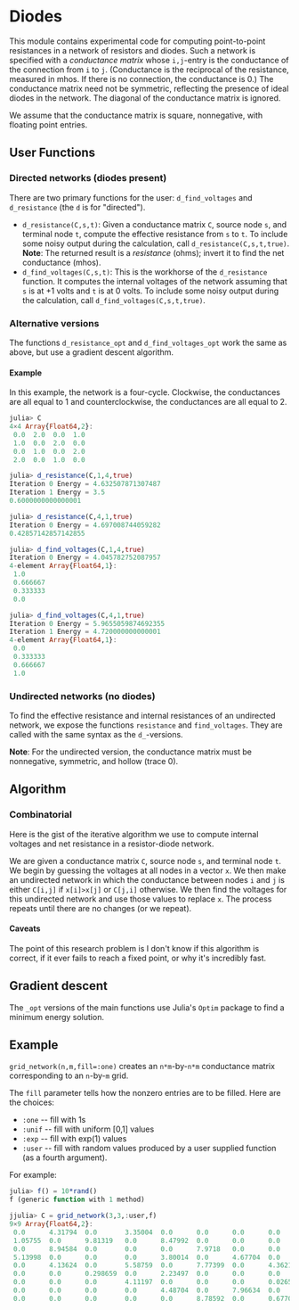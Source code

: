 # Diodes

This module contains experimental code for computing point-to-point
resistances in a network of resistors and diodes. Such a network is
specified with a *conductance matrix* whose `i,j`-entry is the
conductance of the connection from `i` to `j`.
(Conductance is the reciprocal of the resistance, measured in mhos.
If there is no connection, the conductance is 0.) The conductance
matrix need not be symmetric, reflecting the presence of ideal diodes
in the network. The diagonal of the conductance matrix is ignored.

We assume that the conductance matrix is square, nonnegative, with
floating point entries.

## User Functions

### Directed networks (diodes present)

There are two primary functions for the user: `d_find_voltages` and
`d_resistance` (the `d` is for "directed").

* `d_resistance(C,s,t)`: Given a conductance matrix `C`, source node
`s`, and terminal node `t`, compute the effective resistance from
`s` to `t`. To include some noisy output during the calculation,
call `d_resistance(C,s,t,true)`. **Note**: The returned result is a
*resistance* (ohms); invert it to find the net conductance (mhos).
* `d_find_voltages(C,s,t)`: This is the workhorse of the `d_resistance`
function. It computes the internal voltages of the network assuming that
`s` is at +1 volts and `t` is at 0 volts. To include some noisy
output during the calculation, call `d_find_voltages(C,s,t,true)`.

### Alternative versions

The functions `d_resistance_opt` and `d_find_voltages_opt` work
the same as above, but use a gradient descent algorithm.

#### Example

In this example, the network is a four-cycle. Clockwise, the
conductances are all equal to 1 and counterclockwise, the
conductances are all equal to 2.

```julia
julia> C
4×4 Array{Float64,2}:
 0.0  2.0  0.0  1.0
 1.0  0.0  2.0  0.0
 0.0  1.0  0.0  2.0
 2.0  0.0  1.0  0.0

julia> d_resistance(C,1,4,true)
Iteration 0	Energy = 4.632507871307487
Iteration 1	Energy = 3.5
0.6000000000000001

julia> d_resistance(C,4,1,true)
Iteration 0	Energy = 4.697008744059282
0.42857142857142855

julia> d_find_voltages(C,1,4,true)
Iteration 0	Energy = 4.045782752087957
4-element Array{Float64,1}:
 1.0     
 0.666667
 0.333333
 0.0     

julia> d_find_voltages(C,4,1,true)
Iteration 0	Energy = 5.9655059874692355
Iteration 1	Energy = 4.720000000000001
4-element Array{Float64,1}:
 0.0     
 0.333333
 0.666667
 1.0     
```

### Undirected networks (no diodes)

To find the effective resistance and internal resistances of
an undirected network, we expose the functions
`resistance` and `find_voltages`. They are called with the
same syntax as the `d_`-versions.  

**Note**: For the undirected version, the conductance matrix
must be nonnegative, symmetric, and hollow (trace 0).

## Algorithm

### Combinatorial

Here is the gist of the iterative algorithm we use to compute
internal voltages and net resistance in a resistor-diode network.

We are given a conductance matrix `C`, source node `s`, and
terminal node `t`. We begin by guessing the voltages at all nodes
in a vector `x`. We then make an undirected network in which
the conductance between nodes `i` and `j` is either `C[i,j]` if `x[i]>x[j]`
or `C[j,i]` otherwise. We then find the voltages
for this undirected network and use those values to replace `x`.
The process repeats until there are no changes (or we repeat).

#### Caveats

The point of this research problem is I don't know if this
algorithm is correct, if it ever fails to reach a fixed point,
or why it's incredibly fast.

## Gradient descent

The `_opt` versions of the main functions use Julia's `Optim`
package to find a minimum energy solution.

## Example

`grid_network(n,m,fill=:one)` creates an `n*m`-by-`n*m` conductance matrix
corresponding to an `n`-by-`m` grid.

The `fill` parameter tells how the nonzero entries are to be filled. Here
are the choices:
* `:one` -- fill with 1s
* `:unif` -- fill with uniform [0,1] values
* `:exp` -- fill with exp(1) values
* `:user` -- fill with random values produced by a user supplied function
(as a fourth argument).

For example:
```julia
julia> f() = 10*rand()
f (generic function with 1 method)

jjulia> C = grid_network(3,3,:user,f)
9×9 Array{Float64,2}:
 0.0      4.31794  0.0       3.35004  0.0      0.0      0.0      0.0        0.0    
 1.05755  0.0      9.81319   0.0      8.47992  0.0      0.0      0.0        0.0    
 0.0      8.94584  0.0       0.0      0.0      7.9718   0.0      0.0        0.0    
 5.13998  0.0      0.0       0.0      3.80014  0.0      4.67704  0.0        0.0    
 0.0      4.13624  0.0       5.58759  0.0      7.77399  0.0      4.36219    0.0    
 0.0      0.0      0.298659  0.0      2.23497  0.0      0.0      0.0        2.64091
 0.0      0.0      0.0       4.11197  0.0      0.0      0.0      0.0265038  0.0    
 0.0      0.0      0.0       0.0      4.48704  0.0      7.96634  0.0        5.62822
 0.0      0.0      0.0       0.0      0.0      8.78592  0.0      0.677026   0.0    
```
